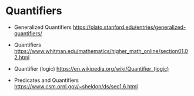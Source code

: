 # Quantifiers

* Generalized Quantifiers
https://plato.stanford.edu/entries/generalized-quantifiers/

* Quantifiers
https://www.whitman.edu/mathematics/higher_math_online/section01.02.html

* Quantifier (logic)
https://en.wikipedia.org/wiki/Quantifier_(logic)

* Predicates and Quantifiers
https://www.csm.ornl.gov/~sheldon/ds/sec1.6.html

